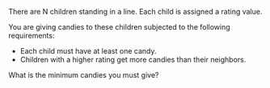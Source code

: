 There are N children standing in a line. Each child is assigned a rating value.

You are giving candies to these children subjected to the following requirements:
- Each child must have at least one candy.
- Children with a higher rating get more candies than their neighbors.

What is the minimum candies you must give?
